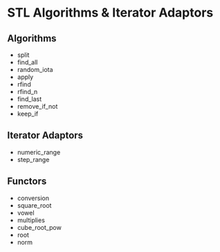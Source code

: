 # STL Algorithms &amp; Iterator Adaptors

## Algorithms

* split
* find_all
* random_iota
* apply
* rfind
* rfind_n
* find_last
* remove_if_not 
* keep_if

## Iterator Adaptors
* numeric_range
* step_range

## Functors
* conversion
* square_root
* vowel
* multiplies
* cube_root_pow
* root
* norm



